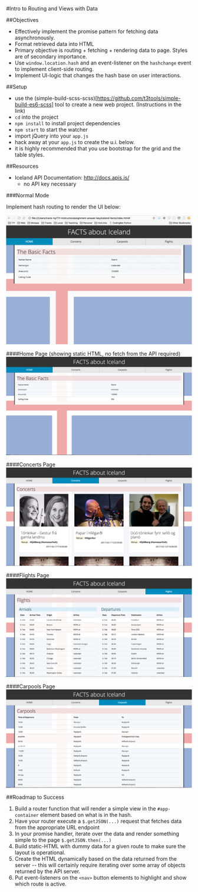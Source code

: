 #Intro to Routing and Views with Data

##Objectives

  * Effectively implement the promise pattern for fetching data asynchronously.
  * Format retrieved data into HTML
  * Primary objective is routing + fetching + rendering data to page. Styles are of secondary importance. 
  * Use `window.location.hash` and an event-listener on the `hashchange` event to implement client-side routing.
  * Implement UI-logic that changes the hash base on user interactions.


##Setup

* use the (simple-build-scss-scss)[https://github.com/t3tools/simple-build-es6-scss] tool to create a new web project. (Instructions in the link)
* `cd` into the project
* `npm install` to install project dependencies
* `npm start` to start the watcher
* import jQuery into your `app.js`
* hack away at your `app.js` to create the u.i. below.
* it is highly recommended that you use bootstrap for the grid and the table styles. 

##Resources
 * Iceland API Documentation: http://docs.apis.is/
    - no API key necessary
 
###Normal Mode

Implement hash routing to render the UI below:

![iceland-ui](./demos/iceland-ui-demo.gif)

####Home Page
(showing static HTML, no fetch from the API required)
![iceland-home](./demos/iceland-home.png)

####Concerts Page
![iceland-home](./demos/iceland-concerts.png)

####Flights Page
![iceland-flights](./demos/iceland-flights.png)

####Carpools Page
![iceland-carpools](./demos/iceland-carpools.png)

##Roadmap to Success
1. Build a router function that will render a simple view in the `#app-container` element based on what is in the hash. 
2. Have your router execute a `$.getJSON(...)` request that fetches data from the appropriate URL endpoint
3. In your promise handler, iterate over the data and render something simple to the page `$.getJSON.then(...)`
4. Build static-HTML with dummy data for a given route to make sure the layout is operational.
5. Create the HTML dynamically based on the data returned from the server -- this will certainly require iterating over some array of objects returned by the API server.  
6. Put event-listeners on the `<nav>` button elements to highlight and show which route is active. 